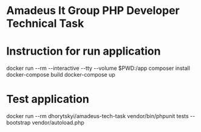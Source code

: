 # Amadeus It Group PHP Developer Technical Task

# Instruction for run application
docker run --rm --interactive --tty --volume $PWD:/app composer install
docker-compose build
docker-compose up

# Test application
docker run --rm dhorytskyi/amadeus-tech-task vendor/bin/phpunit tests --bootstrap vendor/autoload.php
